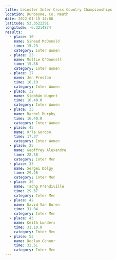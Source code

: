 ```yaml
---
title: Leinster Inter Cross Country Championships
location: Dunboyne, Co. Meath
date: 2022-01-15 14:00
latitude: 53.3522291
longitude: -6.3214874
results:
  - place: 10
    name: Sinead McDonald
    time: 15.23
    category: Inter Women
  - place: 23
    name: Mollie O'Donnell
    time: 15.58
    category: Inter Women
  - place: 27
    name: Jen Preston
    time: 16.19
    category: Inter Women
  - place: 32
    name: Siobhán Nugent
    time: 16.40.0
    category: Inter Women
  - place: 33
    name: Rachel Murphy
    time: 16.40.0
    category: Inter Women
  - place: 45
    name: Orla Gordon
    time: 17.37
    category: Inter Women
  - place: 25
    name: Geoffrey Alexandre
    time: 28.38
    category: Inter Men
  - place: 33
    name: Sergei Dolgy
    time: 29.26
    category: Inter Men
  - place: 36
    name: Tadhg Prendiville
    time: 29.37
    category: Inter Men
  - place: 42
    name: David Van Buren
    time: 31.04
    category: Inter Men
  - place: 43
    name: Keith Lunders
    time: 31.10.0
    category: Inter Men
  - place: 53
    name: Declan Connor
    time: 32.51
    category: Inter Men 
---
```

